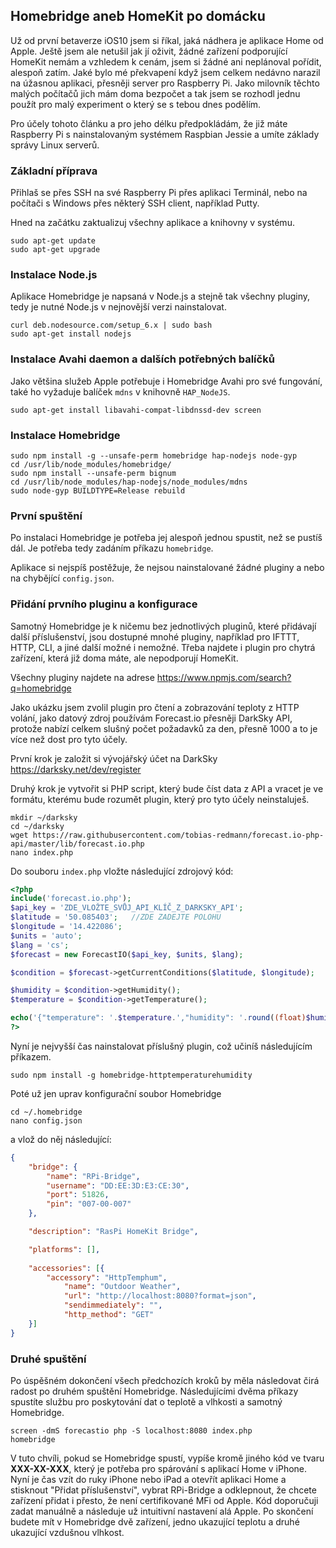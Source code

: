 ## Homebridge aneb HomeKit po domácku

Už od první betaverze iOS10 jsem si říkal, jaká nádhera je aplikace Home od Apple. Ještě jsem ale netušil jak jí oživit, žádné zařízení podporující HomeKit nemám a vzhledem k cenám, jsem si žádné ani neplánoval pořídit, alespoň zatím. Jaké bylo mé překvapení když jsem celkem nedávno narazil na úžasnou aplikaci, přesněji server pro Raspberry Pi. Jako milovník těchto malých počítačů jich mám doma bezpočet a tak jsem se rozhodl jednu použít pro malý experiment o který se s tebou dnes podělím.

Pro účely tohoto článku a pro jeho délku předpokládám, že již máte Raspberry Pi s nainstalovaným systémem Raspbian Jessie a umíte základy správy Linux serverů.

### Základní příprava

Přihlaš se přes SSH na své Raspberry Pi přes aplikaci Terminál, nebo na počítači s Windows přes některý SSH client, například Putty.

Hned na začátku zaktualizuj všechny aplikace a knihovny v systému.
```
sudo apt-get update
sudo apt-get upgrade
```

### Instalace Node.js

Aplikace Homebridge je napsaná v Node.js a stejně tak všechny pluginy, tedy je nutné Node.js v nejnovější verzi nainstalovat.

```
curl deb.nodesource.com/setup_6.x | sudo bash
sudo apt-get install nodejs
```

### Instalace Avahi daemon a dalších potřebných balíčků 

Jako většina služeb Apple potřebuje i Homebridge Avahi pro své fungování, také ho vyžaduje balíček ```mdns``` v knihovně ```HAP_NodeJS```.

```
sudo apt-get install libavahi-compat-libdnssd-dev screen
```

### Instalace Homebridge

```
sudo npm install -g --unsafe-perm homebridge hap-nodejs node-gyp
cd /usr/lib/node_modules/homebridge/
sudo npm install --unsafe-perm bignum
cd /usr/lib/node_modules/hap-nodejs/node_modules/mdns
sudo node-gyp BUILDTYPE=Release rebuild
```

### První spuštění

Po instalaci Homebridge je potřeba jej alespoň jednou spustit, než se pustíš dál. Je potřeba tedy zadáním příkazu ```homebridge```.

Aplikace si nejspíš postěžuje, že nejsou nainstalované žádné pluginy a nebo na chybějící ```config.json```.

### Přidání prvního pluginu a konfigurace

Samotný Homebridge je k ničemu bez jednotlivých pluginů, které přidávají další příslušenství, jsou dostupné mnohé pluginy, například pro IFTTT, HTTP, CLI, a jiné další možné i nemožné. Třeba najdete i plugin pro chytrá zařízení, která již doma máte, ale nepodporují HomeKit.

Všechny pluginy najdete na adrese https://www.npmjs.com/search?q=homebridge

Jako ukázku jsem zvolil plugin pro čtení a zobrazování teploty z HTTP volání, jako datový zdroj používám Forecast.io přesněji DarkSky API, protože nabízí celkem slušný počet požadavků za den, přesně 1000 a to je více než dost pro tyto účely.

První krok je založit si vývojářský účet na DarkSky https://darksky.net/dev/register

Druhý krok je vytvořit si PHP script, který bude číst data z API a vracet je ve formátu, kterému bude rozumět plugin, který pro tyto účely neinstaluješ.

```
mkdir ~/darksky
cd ~/darksky
wget https://raw.githubusercontent.com/tobias-redmann/forecast.io-php-api/master/lib/forecast.io.php
nano index.php
```

Do souboru ```index.php``` vložte následující zdrojový kód:
```php
<?php
include('forecast.io.php');
$api_key = 'ZDE_VLOŽTE_SVŮJ_API_KLÍČ_Z_DARKSKY_API';
$latitude = '50.085403';   //ZDE ZADEJTE POLOHU
$longitude = '14.422086';
$units = 'auto';
$lang = 'cs';
$forecast = new ForecastIO($api_key, $units, $lang);

$condition = $forecast->getCurrentConditions($latitude, $longitude);

$humidity = $condition->getHumidity();
$temperature = $condition->getTemperature();

echo('{"temperature": '.$temperature.',"humidity": '.round((float)$humidity * 100 ).'}');
?>
```

Nyní je nejvyšší čas nainstalovat příslušný plugin, což učiníš následujícím příkazem.

```
sudo npm install -g homebridge-httptemperaturehumidity
```

Poté už jen uprav konfigurační soubor Homebridge

```
cd ~/.homebridge
nano config.json
```
a vlož do něj následující:

```json
{
	"bridge": {
		"name": "RPi-Bridge",
		"username": "DD:EE:3D:E3:CE:30",
		"port": 51826,
		"pin": "007-00-007"
	},

	"description": "RasPi HomeKit Bridge",

	"platforms": [],
	
	"accessories": [{
		"accessory": "HttpTemphum",
	        "name": "Outdoor Weather",
	        "url": "http://localhost:8080?format=json",
	        "sendimmediately": "",
	        "http_method": "GET"
	}]
}
```

### Druhé spuštění

Po úspěšném dokončení všech předchozích kroků by měla následovat čirá radost po druhém spuštění Homebridge. Následujícími dvěma příkazy spustíte službu pro poskytování dat o teplotě a vlhkosti a samotný Homebridge.

```
screen -dmS forecastio php -S localhost:8080 index.php
homebridge
```

V tuto chvíli, pokud se Homebridge spustí, vypíše kromě jiného kód ve tvaru **XXX-XX-XXX**, který je potřeba pro spárování s aplikací Home v iPhone. Nyní je čas vzít do ruky iPhone nebo iPad a otevřít aplikaci Home a stisknout "Přidat příslušenství", vybrat RPi-Bridge a odklepnout, že chcete zařízení přidat i přesto, že není certifikované MFi od Apple. Kód doporučuji zadat manuálně a následuje už intuitivní nastavení alá Apple. Po skončení budete mít v Homebridge dvě zařízení, jedno ukazující teplotu a druhé ukazující vzdušnou vlhkost.
